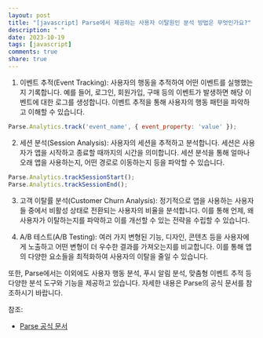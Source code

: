 ```yaml
---
layout: post
title: "[javascript] Parse에서 제공하는 사용자 이탈원인 분석 방법은 무엇인가요?"
description: " "
date: 2023-10-19
tags: [javascript]
comments: true
share: true
---
```


1. 이벤트 추적(Event Tracking): 사용자의 행동을 추적하여 어떤 이벤트를 실행했는지 기록합니다. 예를 들어, 로그인, 회원가입, 구매 등의 이벤트가 발생하면 해당 이벤트에 대한 로그를 생성합니다. 이벤트 추적을 통해 사용자의 행동 패턴을 파악하고 이해할 수 있습니다.

```javascript
Parse.Analytics.track('event_name', { event_property: 'value' });
```

2. 세션 분석(Session Analysis): 사용자의 세션을 추적하고 분석합니다. 세션은 사용자가 앱을 시작하고 종료할 때까지의 시간을 의미합니다. 세션 분석을 통해 얼마나 오래 앱을 사용하는지, 어떤 경로로 이동하는지 등을 파악할 수 있습니다.

```javascript
Parse.Analytics.trackSessionStart();
Parse.Analytics.trackSessionEnd();
```

3. 고객 이탈률 분석(Customer Churn Analysis): 정기적으로 앱을 사용하는 사용자들 중에서 비활성 상태로 전환되는 사용자의 비율을 분석합니다. 이를 통해 언제, 왜 사용자가 이탈하는지를 파악하고 이를 개선할 수 있는 전략을 수립할 수 있습니다.

4. A/B 테스트(A/B Testing): 여러 가지 변형된 기능, 디자인, 콘텐츠 등을 사용자에게 노출하고 어떤 변형이 더 우수한 결과를 가져오는지를 비교합니다. 이를 통해 앱의 다양한 요소들을 최적화하여 사용자의 이탈을 줄일 수 있습니다.

또한, Parse에서는 이외에도 사용자 행동 분석, 푸시 알림 분석, 맞춤형 이벤트 추적 등 다양한 분석 도구와 기능을 제공하고 있습니다. 자세한 내용은 Parse의 공식 문서를 참조하시기 바랍니다.

참조: 
- [Parse 공식 문서](https://docs.parseplatform.org/)
